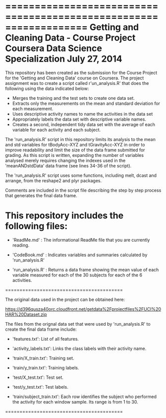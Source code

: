==================================================================
Getting and Cleaning Data - Course Project
Coursera Data Science Specialization
July 27, 2014
==================================================================

This repository has been created as the submission for the Course Project for the 'Getting and Cleaning Data' course on Coursera.  The project assignment was to create a script called r'un_analysis.R' that does the following using the data indicated below: 
 
- Merges the training and the test sets to create one data set.
- Extracts only the measurements on the mean and standard deviation for each measurement. 
- Uses descriptive activity names to name the activities in the data set
- Appropriately labels the data set with descriptive variable names. 
- Creates a second, independent tidy data set with the average of each variable for each activity and each subject. 

The 'run_analysis.R' script in this repository limits its analysis to the mean and std variables for tBodyAcc-XYZ and tGravityAcc-XYZ in order to improve readability and limit the size of the data frame submitted for grading.  As this script is written, expanding the number of variables analysed merely requires changing the indexes used in the 'meanANDstdData' data frame (see lines 34-36 of the script). 

The 'run_analysis.R' script uses some functions, including melt, dcast and arrange, from the reshape2 and plyr packages. 

Comments are included in the script file describing the step by step process that generates the final data frame. 


This repository includes the following files:
=========================================

- 'ReadMe.md' : The informational ReadMe file that you are currently reading. 

- 'CodeBook.md' : Indicates variables and summaries calculated by 'run_analysis.R'

- 'run_analysis.R' : Returns a data frame showing the mean value of each variable measured for each of the 30 subjects for each of the 6 activities. 

=========================================

The original data used in the project can be obtained here: 

https://d396qusza40orc.cloudfront.net/getdata%2Fprojectfiles%2FUCI%20HAR%20Dataset.zip 

The files from the orignal data set that were used by 'run_analysis.R' to create the final data frame include: 

- 'features.txt': List of all features.

- 'activity_labels.txt': Links the class labels with their activity name.

- 'train/X_train.txt': Training set.

- 'train/y_train.txt': Training labels.

- 'test/X_test.txt': Test set.

- 'test/y_test.txt': Test labels.

- 'train/subject_train.txt': Each row identifies the subject who performed the activity for each window sample. Its range is from 1 to 30. 

=========================================

